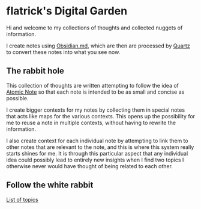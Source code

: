# flatrick's Digital Garden

Hi and welcome to my collections of thoughts and collected nuggets of information.

I create notes using [Obsidian.md](https://www.obsidian.md), which are then are processed by [Quartz](https://github.com/jackyzha0/quartz) to convert these notes into what you see now.

## The rabbit hole
This collection of thoughts are written attempting to follow the idea of [Atomic Note](notes/Atomic%20Note.md) so that each note is intended to be as small and concise as possible.

I create bigger contexts for my notes by collecting them in special notes that acts like maps for the various contexts. This opens up the possibility for me to reuse a note in multiple contexts, without having to rewrite the information. 

I also create context for each individual note by attempting to link them to other notes that are relevant to the note, and this is where this system really starts shines for me. 
It is through this particular aspect that any individual idea could possibly lead to entirely new insights when I find two topics I otherwise never would have thought of being related to each other.

## Follow the white rabbit
[List of topics](moc/List%20of%20topics.md)